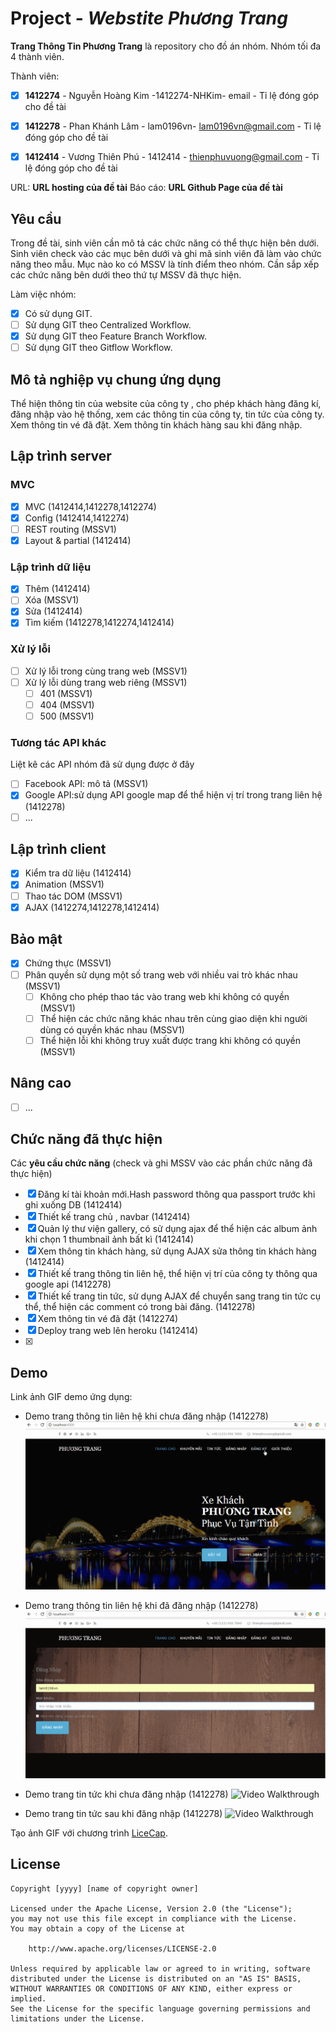 # Project - *Webstite Phương Trang*

**Trang Thông Tin Phương Trang** là repository cho đồ án nhóm. Nhóm tối đa 4 thành viên.

Thành viên:
* [x] **1412274** - Nguyễn Hoàng Kim -1412274-NHKim- email - Tỉ lệ đóng góp cho đề tài
* [x] **1412278** - Phan Khánh Lâm - lam0196vn- lam0196vn@gmail.com - Tỉ lệ đóng góp cho đề tài
* [x] **1412414** - Vương Thiên Phú - 1412414 - thienphuvuong@gmail.com - Tỉ lệ đóng góp cho đề tài


URL: **URL hosting của đề tài**
Báo cáo: **URL Github Page của đề tài**

## Yêu cầu

Trong đề tài, sinh viên cần mô tả các chức năng có thể thực hiện bên dưới. Sinh viên check vào các mục bên dưới và ghi mã sinh viên đã làm vào chức năng theo mẫu. Mục nào ko có MSSV là tính điểm theo nhóm. Cần sắp xếp các chức năng bên dưới theo thứ tự MSSV đã thực hiện.

Làm việc nhóm:
* [x] Có sử dụng GIT.
* [ ] Sử dụng GIT theo Centralized Workflow.
* [x] Sử dụng GIT theo Feature Branch Workflow.
* [ ] Sử dụng GIT theo Gitflow Workflow.

## Mô tả nghiệp vụ chung ứng dụng
Thể hiện thông tin của website của công ty , cho phép khách hàng đăng kí, đăng nhập vào hệ thống, xem các thông tin của công ty, tin tức của công ty. Xem thông tin vé đã đặt. Xem thông tin khách hàng sau khi đăng nhập.

## Lập trình server
### MVC
* [x] MVC (1412414,1412278,1412274)
* [x] Config (1412414,1412274)
* [ ] REST routing (MSSV1)
* [x] Layout & partial (1412414)

### Lập trình dữ liệu
* [x] Thêm (1412414)
* [ ] Xóa (MSSV1)
* [x] Sửa (1412414)
* [x] Tìm kiếm (1412278,1412274,1412414)

### Xử lý lỗi
* [ ] Xử lý lỗi trong cùng trang web (MSSV1)
* [ ] Xử lý lỗi dùng trang web riêng (MSSV1)
   * [ ] 401 (MSSV1)
   * [ ] 404 (MSSV1)
   * [ ] 500 (MSSV1)

### Tương tác API khác
Liệt kê các API nhóm đã sử dụng được ở đây
* [ ] Facebook API: mô tả (MSSV1)
* [x] Google API:sử dụng API google map để thể hiện vị trí trong trang liên hệ (1412278)
* [ ] ...

## Lập trình client
* [x] Kiểm tra dữ liệu (1412414)
* [x] Animation (MSSV1)
* [ ] Thao tác DOM (MSSV1)
* [x] AJAX (1412274,1412278,1412414)

## Bảo mật
* [x] Chứng thực (MSSV1)
* [ ] Phân quyền sử dụng một số trang web với nhiều vai trò khác nhau (MSSV1)
   * [ ] Không cho phép thao tác vào trang web khi không có quyền (MSSV1)
   * [ ] Thể hiện các chức năng khác nhau trên cùng giao diện khi người dùng có quyền khác nhau (MSSV1)
   * [ ] Thể hiện lỗi khi không truy xuất được trang khi không có quyền (MSSV1)

## Nâng cao
* [ ] ...

## Chức năng đã thực hiện
Các **yêu cầu chức năng** (check và ghi MSSV vào các phần chức năng đã thực hiện)
* [x] Đăng kí tài khoản mới.Hash password thông qua passport trước khi ghi xuống DB (1412414)
* [x] Thiết kế trang chủ , navbar (1412414)
* [x] Quản lý thư viện gallery, có sử dụng ajax để thể hiện các album ảnh khi chọn 1 thumbnail ảnh bất kì (1412414)
* [x] Xem thông tin khách hàng, sử dụng AJAX  sửa thông tin khách hàng  (1412414)
* [x] Thiết kế trang thông tin liên hệ, thể hiện vị trí của công ty thông qua google api (1412278)
* [x] Thiết kế trang tin tức, sử dụng AJAX để chuyển sang trang tin tức cụ thể, thể hiện các comment có trong bài đăng. (1412278)
* [x] Xem thông tin vé đã đặt (1412274)
* [x] Deploy trang web lên heroku (1412414)
* [x]


## Demo

Link ảnh GIF demo ứng dụng:
* Demo trang thông tin liên hệ khi chưa đăng nhập (1412278)
![Video Walkthrough](https://github.com/UDPT-2017/project-pkl/blob/master/demo/1412278_About_khongdangnhap.gif)
* Demo trang thông tin liên hệ khi đã đăng nhập (1412278)
![Video Walkthrough](https://github.com/UDPT-2017/project-pkl/blob/master/demo/1412278_About_codangnhap.gif)
* Demo trang tin tức khi chưa đăng nhập (1412278)
![Video Walkthrough](https://github.com/UDPT-2017/project-pkl/blob/Lam_TinTuc/demo/1412278_tintuc_khongdangnhap.gif)

* Demo trang tin tức sau khi đăng nhập (1412278)
![Video Walkthrough](https://github.com/UDPT-2017/project-pkl/blob/Lam_TinTuc/demo/1412278_tintuc_codangnhap.gif)

Tạo ảnh GIF với chương trình [LiceCap](http://www.cockos.com/licecap/).


## License

    Copyright [yyyy] [name of copyright owner]

    Licensed under the Apache License, Version 2.0 (the "License");
    you may not use this file except in compliance with the License.
    You may obtain a copy of the License at

        http://www.apache.org/licenses/LICENSE-2.0

    Unless required by applicable law or agreed to in writing, software
    distributed under the License is distributed on an "AS IS" BASIS,
    WITHOUT WARRANTIES OR CONDITIONS OF ANY KIND, either express or implied.
    See the License for the specific language governing permissions and
    limitations under the License.
